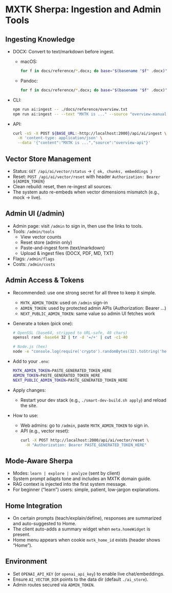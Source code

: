 # MXTK Sherpa: Ingestion and Admin Tools

## Ingesting Knowledge

- DOCX: Convert to text/markdown before ingest.
  - macOS:
    ```bash
    for f in docs/reference/*.docx; do base="$(basename "$f" .docx)"; textutil -convert txt -stdout "$f" > "docs/reference/${base}.txt"; done
    ```
  - Pandoc:
    ```bash
    for f in docs/reference/*.docx; do base="$(basename "$f" .docx)"; pandoc "$f" -t gfm -o "docs/reference/${base}.md"; done
    ```

- CLI:
  ```bash
  npm run ai:ingest -- ./docs/reference/overview.txt
  npm run ai:ingest -- --text "MXTK is ..." --source "overview-manual"
  ```

- API:
  ```bash
  curl -sS -X POST ${BASE_URL:-http://localhost:2000}/api/ai/ingest \
    -H 'content-type: application/json' \
    --data '{"content":"MXTK is ...","source":"overview-api"}'
  ```

## Vector Store Management

- Status: `GET /api/ai/vector/status` → `{ ok, chunks, embeddings }`
- Reset: `POST /api/ai/vector/reset` with header `Authorization: Bearer ${ADMIN_TOKEN}`
- Clean rebuild: reset, then re-ingest all sources.
- The system auto re-embeds when vector dimensions mismatch (e.g., mock → live).

## Admin UI (/admin)

- Admin page: visit `/admin` to sign in, then use the links to tools.
- Tools: `/admin/tools`
  - View vector counts
  - Reset store (admin only)
  - Paste-and-ingest form (text/markdown)
  - Upload & ingest files (DOCX, PDF, MD, TXT)
- Flags: `/admin/flags`
- Costs: `/admin/costs`

## Admin Access & Tokens

- Recommended: use one strong secret for all three to keep it simple.
  - `MXTK_ADMIN_TOKEN`: used on `/admin` sign-in
  - `ADMIN_TOKEN`: used by protected admin APIs (Authorization: Bearer …)
  - `NEXT_PUBLIC_ADMIN_TOKEN`: same value so admin UI fetches work

- Generate a token (pick one):
  ```bash
  # OpenSSL (base64, stripped to URL-safe, 40 chars)
  openssl rand -base64 32 | tr -d '=/+' | cut -c1-40

  # Node.js (hex)
  node -e "console.log(require('crypto').randomBytes(32).toString('hex'))"
  ```

- Add to your `.env`:
  ```bash
  MXTK_ADMIN_TOKEN=PASTE_GENERATED_TOKEN_HERE
  ADMIN_TOKEN=PASTE_GENERATED_TOKEN_HERE
  NEXT_PUBLIC_ADMIN_TOKEN=PASTE_GENERATED_TOKEN_HERE
  ```

- Apply changes:
  - Restart your dev stack (e.g., `./smart-dev-build.sh apply`) and reload the site.

- How to use:
  - Web admins: go to `/admin`, paste `MXTK_ADMIN_TOKEN` to sign in.
  - API (e.g., vector reset):
    ```bash
    curl -X POST http://localhost:2000/api/ai/vector/reset \
      -H "Authorization: Bearer PASTE_GENERATED_TOKEN_HERE"
    ```

## Mode-Aware Sherpa

- Modes: `learn | explore | analyze` (sent by client)
- System prompt adapts tone and includes an MXTK domain guide.
- RAG context is injected into the first system message.
- For beginner (“learn”) users: simple, patient, low-jargon explanations.

## Home Integration

- On certain prompts (teach/explain/define), responses are summarized and auto-suggested to Home.
- The client auto-adds a summary widget when `meta.homeWidget` is present.
- Home menu appears when cookie `mxtk_home_id` exists (header shows “Home”).

## Environment

- Set `OPENAI_API_KEY` (or `openai_api_key`) to enable live chat/embeddings.
- Ensure `AI_VECTOR_DIR` points to the data dir (default `./ai_store`).
- Admin routes secured via `ADMIN_TOKEN`.
